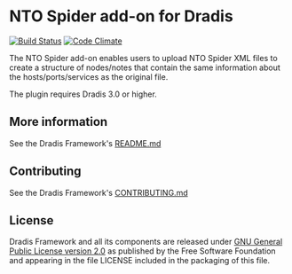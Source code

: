 # NTO Spider add-on for Dradis

[![Build Status](https://secure.travis-ci.org/dradis/dradis-ntospider.png?branch=master)](http://travis-ci.org/dradis/dradis-ntospider) [![Code Climate](https://codeclimate.com/github/dradis/dradis-ntospider.png)](https://codeclimate.com/github/dradis/dradis-ntospider.png)

The NTO Spider add-on enables users to upload NTO Spider XML files to create a structure of nodes/notes that contain the same information about the hosts/ports/services as the original file.

The plugin requires Dradis 3.0 or higher.


## More information

See the Dradis Framework's [README.md](https://github.com/dradis/dradisframework/blob/master/README.md)


## Contributing

See the Dradis Framework's [CONTRIBUTING.md](https://github.com/dradis/dradisframework/blob/master/CONTRIBUTING.md)


## License

Dradis Framework and all its components are released under [GNU General Public License version 2.0](http://www.gnu.org/licenses/old-licenses/gpl-2.0.html) as published by the Free Software Foundation and appearing in the file LICENSE included in the packaging of this file.
